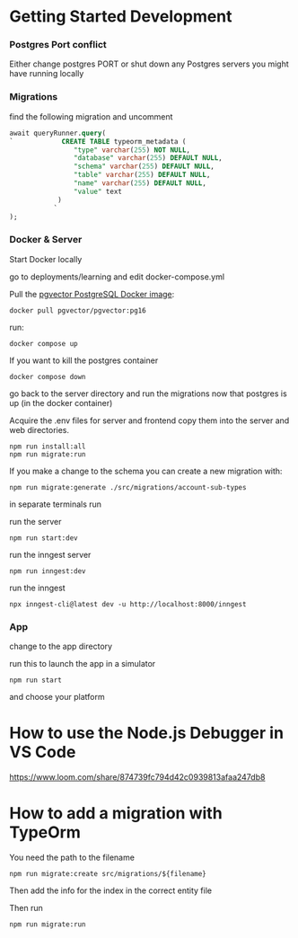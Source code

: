 # Getting Started Development

### Postgres Port conflict

Either change postgres PORT or shut down any Postgres servers you might have running locally

### Migrations

find the following migration and uncomment

```sql
await queryRunner.query(
`            CREATE TABLE typeorm_metadata (
                "type" varchar(255) NOT NULL,
                "database" varchar(255) DEFAULT NULL,
                "schema" varchar(255) DEFAULT NULL,
                "table" varchar(255) DEFAULT NULL,
                "name" varchar(255) DEFAULT NULL,
                "value" text
            )
           `
);
```

### Docker & Server

Start Docker locally

go to deployments/learning and edit docker-compose.yml

Pull the [pgvector PostgreSQL Docker image](https://hub.docker.com/r/pgvector/pgvector):

```
docker pull pgvector/pgvector:pg16
```

run:

```
docker compose up
```

If you want to kill the postgres container

```
docker compose down
```

go back to the server directory and run the migrations now that postgres is up (in the docker container)

Acquire the .env files for server and frontend copy them into the server and web directories.

```console
npm run install:all
npm run migrate:run
```

If you make a change to the schema you can create a new migration with:

```console
npm run migrate:generate ./src/migrations/account-sub-types
```

in separate terminals run

run the server

```console
npm run start:dev
```

run the inngest server

```console
npm run inngest:dev
```

run the inngest

```console
npx inngest-cli@latest dev -u http://localhost:8000/inngest
```

### App

change to the app directory

run this to launch the app in a simulator

```console
npm run start
```

and choose your platform

# How to use the Node.js Debugger in VS Code

https://www.loom.com/share/874739fc794d42c0939813afaa247db8

# How to add a migration with TypeOrm

You need the path to the filename

```shell
npm run migrate:create src/migrations/${filename}
```

Then add the info for the index in the correct entity file

Then run

```shell
npm run migrate:run
```
